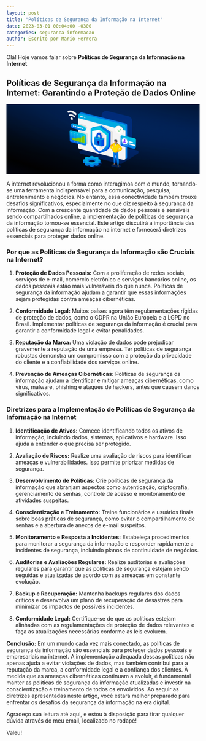 ```yaml
---
layout: post
title: "Políticas de Segurança da Informação na Internet"
date: 2023-03-01 00:04:00 -0300
categories: seguranca-informacao
author: Escrito por Mario Herrera
---
```


Olá! Hoje vamos falar sobre **Políticas de Segurança da Informação na Internet**

## Políticas de Segurança da Informação na Internet: Garantindo a Proteção de Dados Online


![](https://github.com/mariopuebla17/blog/blob/main/_images/202303/si4.jpg?raw=true)

A internet revolucionou a forma como interagimos com o mundo, tornando-se uma ferramenta indispensável para a comunicação, pesquisa, entretenimento e negócios. No entanto, essa conectividade também trouxe desafios significativos, especialmente no que diz respeito à segurança da informação. Com a crescente quantidade de dados pessoais e sensíveis sendo compartilhados online, a implementação de políticas de segurança da informação tornou-se essencial. Este artigo discutirá a importância das políticas de segurança da informação na internet e fornecerá diretrizes essenciais para proteger dados online.

### Por que as Políticas de Segurança da Informação são Cruciais na Internet?

1. **Proteção de Dados Pessoais:** Com a proliferação de redes sociais, serviços de e-mail, comércio eletrônico e serviços bancários online, os dados pessoais estão mais vulneráveis do que nunca. Políticas de segurança da informação ajudam a garantir que essas informações sejam protegidas contra ameaças cibernéticas.

2. **Conformidade Legal:** Muitos países agora têm regulamentações rígidas de proteção de dados, como o GDPR na União Europeia e a LGPD no Brasil. Implementar políticas de segurança da informação é crucial para garantir a conformidade legal e evitar penalidades.

3. **Reputação da Marca:** Uma violação de dados pode prejudicar gravemente a reputação de uma empresa. Ter políticas de segurança robustas demonstra um compromisso com a proteção da privacidade do cliente e a confiabilidade dos serviços online.

4. **Prevenção de Ameaças Cibernéticas:** Políticas de segurança da informação ajudam a identificar e mitigar ameaças cibernéticas, como vírus, malware, phishing e ataques de hackers, antes que causem danos significativos.

### Diretrizes para a Implementação de Políticas de Segurança da Informação na Internet

1. **Identificação de Ativos:** Comece identificando todos os ativos de informação, incluindo dados, sistemas, aplicativos e hardware. Isso ajuda a entender o que precisa ser protegido.

2. **Avaliação de Riscos:** Realize uma avaliação de riscos para identificar ameaças e vulnerabilidades. Isso permite priorizar medidas de segurança.

3. **Desenvolvimento de Políticas:** Crie políticas de segurança da informação que abranjam aspectos como autenticação, criptografia, gerenciamento de senhas, controle de acesso e monitoramento de atividades suspeitas.

4. **Conscientização e Treinamento:** Treine funcionários e usuários finais sobre boas práticas de segurança, como evitar o compartilhamento de senhas e a abertura de anexos de e-mail suspeitos.

5. **Monitoramento e Resposta a Incidentes:** Estabeleça procedimentos para monitorar a segurança da informação e responder rapidamente a incidentes de segurança, incluindo planos de continuidade de negócios.

6. **Auditorias e Avaliações Regulares:** Realize auditorias e avaliações regulares para garantir que as políticas de segurança estejam sendo seguidas e atualizadas de acordo com as ameaças em constante evolução.

7. **Backup e Recuperação:** Mantenha backups regulares dos dados críticos e desenvolva um plano de recuperação de desastres para minimizar os impactos de possíveis incidentes.

8. **Conformidade Legal:** Certifique-se de que as políticas estejam alinhadas com as regulamentações de proteção de dados relevantes e faça as atualizações necessárias conforme as leis evoluem.

**Conclusão:** Em um mundo cada vez mais conectado, as políticas de segurança da informação são essenciais para proteger dados pessoais e empresariais na internet. A implementação adequada dessas políticas não apenas ajuda a evitar violações de dados, mas também contribui para a reputação da marca, a conformidade legal e a confiança dos clientes. À medida que as ameaças cibernéticas continuam a evoluir, é fundamental manter as políticas de segurança da informação atualizadas e investir na conscientização e treinamento de todos os envolvidos. Ao seguir as diretrizes apresentadas neste artigo, você estará melhor preparado para enfrentar os desafios da segurança da informação na era digital.  


Agradeço sua leitura até aqui, e estou à disposição para tirar qualquer dúvida através do meu email, localizado no rodapé!

Valeu!
